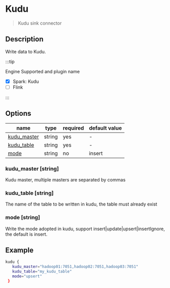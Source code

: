 # Kudu

> Kudu sink connector

## Description

Write data to Kudu.

:::tip

Engine Supported and plugin name

* [x] Spark: Kudu
* [ ] Flink

:::

## Options

| name                               | type   | required | default value   |
|------------------------------------| ------ |----------|-----------------|
| [kudu_master](#kudu_master-string) | string | yes      | -               |
| [kudu_table](#kudu_table-string)   | string | yes      | -               |
| [mode](#mode-string)               | string | no       | insert          |

### kudu_master [string]

Kudu master, multiple masters are separated by commas

### kudu_table [string]

The name of the table to be written in kudu, the table must already exist

### mode [string]

Write the mode adopted in kudu, support insert|update|upsert|insertIgnore, the default is insert.

## Example

```bash
kudu {
   kudu_master="hadoop01:7051,hadoop02:7051,hadoop03:7051"
   kudu_table="my_kudu_table"
   mode="upsert"
 }
```
